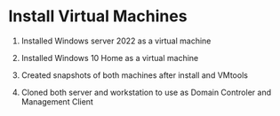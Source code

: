 # Install Virtual Machines

1. Installed Windows server 2022 as a virtual machine
2. Installed Windows 10 Home as a virtual machine

3. Created snapshots of both machines after install and VMtools 

4. Cloned both server and workstation to use as Domain Controler and Management Client

